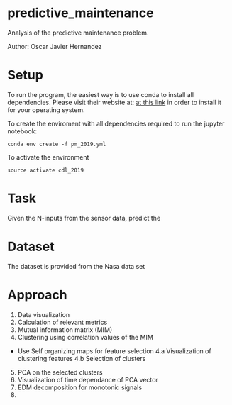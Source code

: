 # predictive_maintenance

Analysis of the predictive maintenance problem.

Author: Oscar Javier Hernandez

# Setup 

To run the program, the easiest way is to use conda to install all dependencies. Please visit
their website at: [at this link](https://www.anaconda.com/distribution/) in order to install
it for your operating system.


To create the enviroment with all dependencies required to run the jupyter notebook:
```
conda env create -f pm_2019.yml
```

To activate the environment 
```
source activate cdl_2019
```

# Task
Given the N-inputs from the sensor data, predict the 


# Dataset 
The dataset is provided from the Nasa data set []()

# Approach
1. Data visualization
2. Calculation of relevant metrics
3. Mutual information matrix (MIM)
4. Clustering using correlation values of the MIM
* Use Self organizing maps for feature selection
4.a Visualization of clustering features
4.b Selection of clusters
5. PCA on the selected clusters
6. Visualization of time dependance of PCA vector
7. EDM decomposition for monotonic signals  
8. 

